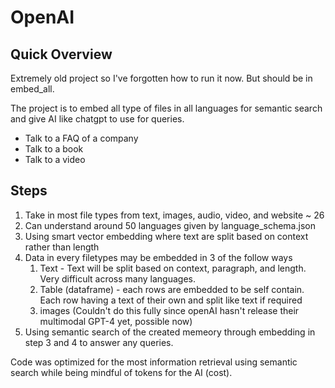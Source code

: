 # OpenAI

## Quick Overview
Extremely old project so I've forgotten how to run it now. But should be in embed_all.

The project is to embed all type of files in all languages for semantic search and give AI like chatgpt to use for queries.
- Talk to a FAQ of a company
- Talk to a book
- Talk to a video

## Steps

1. Take in most file types from text, images, audio, video, and website ~ 26
2. Can understand around 50 languages given by language_schema.json
3. Using smart vector embedding where text are split based on context rather than length
4. Data in every filetypes may be embedded in 3 of the follow ways
   1. Text - Text will be split based on context, paragraph, and length. Very difficult across many languages.
   2. Table (dataframe) - each rows are embedded to be self contain. Each row having a text of their own and split like text if required
   3. images (Couldn't do this fully since openAI hasn't release their multimodal GPT-4 yet, possible now)
5. Using semantic search of the created memeory through embedding in step 3 and 4 to answer any queries.

Code was optimized for the most information retrieval using semantic search while being mindful of tokens for the AI (cost).
